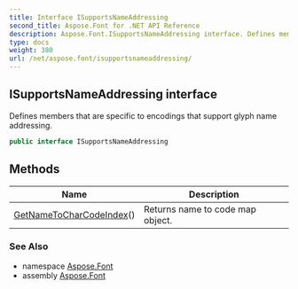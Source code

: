 ```yaml
---
title: Interface ISupportsNameAddressing
second_title: Aspose.Font for .NET API Reference
description: Aspose.Font.ISupportsNameAddressing interface. Defines members that are specific to encodings that support glyph name addressing
type: docs
weight: 380
url: /net/aspose.font/isupportsnameaddressing/
---
```

## ISupportsNameAddressing interface

Defines members that are specific to encodings that support glyph name addressing.

```csharp
public interface ISupportsNameAddressing
```

## Methods

| Name | Description |
| --- | --- |
| [GetNameToCharCodeIndex](../../aspose.font/isupportsnameaddressing/getnametocharcodeindex/)() | Returns name to code map object. |

### See Also

* namespace [Aspose.Font](../../aspose.font/)
* assembly [Aspose.Font](../../)


